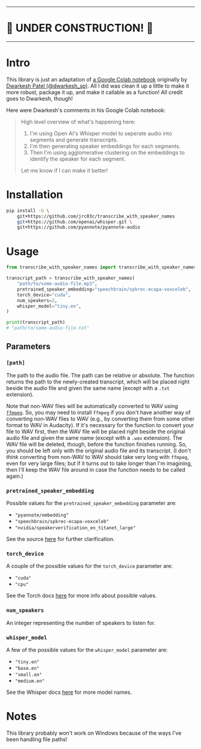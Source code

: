 <hr>

# 🚧 UNDER CONSTRUCTION! 🚧

<hr>

# Intro

This library is just an adaptation of [a Google Colab notebook](https://colab.research.google.com/drive/1V-Bt5Hm2kjaDb4P1RyMSswsDKyrzc2-3?usp=sharing) originally by [Dwarkesh Patel (@dwarkesh_sp)](https://twitter.com/dwarkesh_sp/status/1579672641887408129?s=46&t=8yLFQ2vByL6vA61wFVJCvA). All I did was clean it up a little to make it more robust, package it up, and make it callable as a function! All credit goes to Dwarkesh, though!

Here were Dwarkesh's comments in his Google Colab notebook:

> High level overview of what's happening here:
>
> 1.  I'm using Open AI's Whisper model to seperate audio into segments and generate transcripts.
> 2.  I'm then generating speaker embeddings for each segments.
> 3.  Then I'm using agglomerative clustering on the embeddings to identify the speaker for each segment.
>
> Let me know if I can make it better!

# Installation

```bash
pip install -U \
    git+https://github.com/jrc03c/transcribe_with_speaker_names
    git+https://github.com/openai/whisper.git \
    git+https://github.com/pyannote/pyannote-audio
```

# Usage

```py
from transcribe_with_speaker_names import transcribe_with_speaker_names

transcript_path = transcribe_with_speaker_names(
    "path/to/some-audio-file.mp3",
    pretrained_speaker_embedding="speechbrain/spkrec-ecapa-voxceleb",
    torch_device="cuda",
    num_speakers=2,
    whisper_model="tiny.en",
)

print(transcript_path)
# "path/to/some-audio-file.txt"
```

## Parameters

### `[path]`

The path to the audio file. The path can be relative or absolute. The function returns the path to the newly-created transcript, which will be placed right beside the audio file and given the same name (except with a `.txt` extension).

Note that non-WAV files will be automatically converted to WAV using [`ffmpeg`](https://ffmpeg.org/). So, you may need to install `ffmpeg` if you don't have another way of converting non-WAV files to WAV (e.g., by converting them from some other format to WAV in Audacity). If it's necessary for the function to convert your file to WAV first, then the WAV file will be placed right beside the original audio file and given the same name (except with a `.wav` extension). The WAV file will be deleted, though, before the function finishes running. So, you should be left only with the original audio file and its transcript. (I don't _think_ converting from non-WAV to WAV should take very long with `ffmpeg`, even for very large files; but if it turns out to take longer than I'm imagining, then I'll keep the WAV file around in case the function needs to be called again.)

### `pretrained_speaker_embedding`

Possible values for the `pretrained_speaker_embedding` parameter are:

- `"pyannote/embedding"`
- `"speechbrain/spkrec-ecapa-voxceleb"`
- `"nvidia/speakerverification_en_titanet_large"`

See the source [here](https://github.com/pyannote/pyannote-audio/blob/9a5b2afb3b74276f0d1cc17f37f729e7b311808c/pyannote/audio/pipelines/speaker_verification.py#L415) for further clarification.

### `torch_device`

A couple of the possible values for the `torch_device` parameter are:

- `"cuda"`
- `"cpu"`

See the Torch docs [here](https://pytorch.org/docs/stable/tensor_attributes.html#torch.device) for more info about possible values.

### `num_speakers`

An integer representing the number of speakers to listen for.

### `whisper_model`

A few of the possible values for the `whisper_model` parameter are:

- `"tiny.en"`
- `"base.en"`
- `"small.en"`
- `"medium.en"`

See the Whisper docs [here](https://github.com/openai/whisper#available-models-and-languages) for more model names.

# Notes

This library probably won't work on Windows because of the ways I've been handling file paths!
